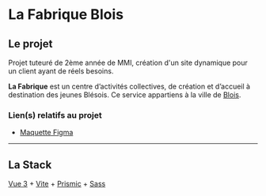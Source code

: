 # La Fabrique Blois

## Le projet

Projet tuteuré de 2ème année de MMI, création d'un site dynamique pour un client ayant de réels besoins.

<strong>La Fabrique</strong> est un centre d’activités collectives, de création et d’accueil à destination des jeunes Blésois. Ce service appartiens à la ville de [Blois](https://blois.fr).

### Lien(s) relatifs au projet

- [Maquette Figma](https://www.figma.com/file/RVMGkGsQVUgLzOgSqs0YnP/UI-%2F-La-Fabrique?node-id=33%3A2)

<hr>

## La Stack

[Vue 3](https://v3.vuejs.org/) + [Vite](https://vitejs.dev/) + [Prismic](https://prismic.io/) + [Sass](https://sass-lang.com/)
